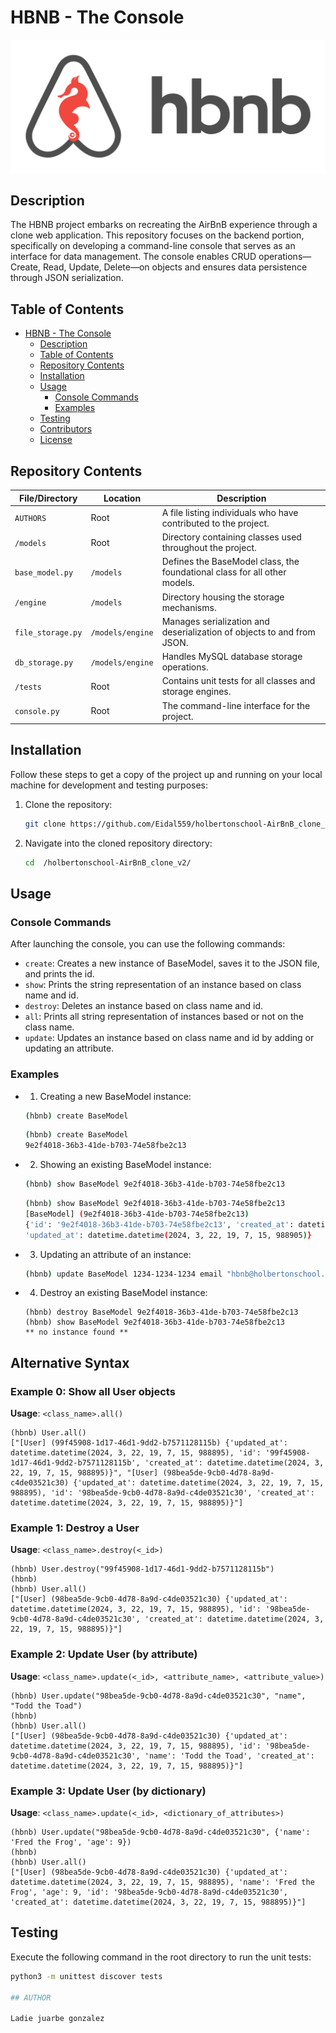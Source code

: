 # HBNB - The Console
![logo Image](image/hbnb_logo.jpg "An example image stored in the repository")


## Description

The HBNB project embarks on recreating the AirBnB experience through a clone web application. This repository focuses on the backend portion, specifically on developing a command-line console that serves as an interface for data management. The console enables CRUD operations—Create, Read, Update, Delete—on objects and ensures data persistence through JSON serialization.

## Table of Contents

- [HBNB - The Console](#hbnb---the-console)
  - [Description](#description)
  - [Table of Contents](#table-of-contents)
  - [Repository Contents](#repository-contents)
  - [Installation](#installation)
  - [Usage](#usage)
    - [Console Commands](#console-commands)
    - [Examples](#examples)
  - [Testing](#testing)
  - [Contributors](#contributors)
  - [License](#license)

## Repository Contents

| File/Directory        | Location           | Description                                                            |
|-----------------------|--------------------|------------------------------------------------------------------------|
| `AUTHORS`             | Root               | A file listing individuals who have contributed to the project.       |
| `/models`             | Root               | Directory containing classes used throughout the project.             |
| `base_model.py`       | `/models`          | Defines the BaseModel class, the foundational class for all other models. |
| `/engine`             | `/models`          | Directory housing the storage mechanisms.                             |
| `file_storage.py`     | `/models/engine`   | Manages serialization and deserialization of objects to and from JSON.|
| `db_storage.py`       | `/models/engine`   | Handles MySQL database storage operations.                            |
| `/tests`              | Root               | Contains unit tests for all classes and storage engines.              |
| `console.py`          | Root               | The command-line interface for the project.                           |

## Installation

Follow these steps to get a copy of the project up and running on your local machine for development and testing purposes:

1. Clone the repository:
    ```bash
    git clone https://github.com/Eidal559/holbertonschool-AirBnB_clone_v2.git
    ```

2. Navigate into the cloned repository directory:
    ```bash
    cd  /holbertonschool-AirBnB_clone_v2/
    ```

## Usage

### Console Commands

After launching the console, you can use the following commands:

- `create`: Creates a new instance of BaseModel, saves it to the JSON file, and prints the id.
- `show`: Prints the string representation of an instance based on class name and id.
- `destroy`: Deletes an instance based on class name and id.
- `all`: Prints all string representation of instances based or not on the class name.
- `update`: Updates an instance based on class name and id by adding or updating an attribute.

### Examples

- 1. Creating a new BaseModel instance:
    ```bash
    (hbnb) create BaseModel
    ```
    ```bash
    (hbnb) create BaseModel
    9e2f4018-36b3-41de-b703-74e58fbe2c13
    ```

- 2. Showing an existing BaseModel instance:
    ```bash
    (hbnb) show BaseModel 9e2f4018-36b3-41de-b703-74e58fbe2c13
    ```
    ```bash
    (hbnb) show BaseModel 9e2f4018-36b3-41de-b703-74e58fbe2c13
    [BaseModel] (9e2f4018-36b3-41de-b703-74e58fbe2c13) 
    {'id': '9e2f4018-36b3-41de-b703-74e58fbe2c13', 'created_at': datetime.datetime(2024, 3, 22, 19, 7, 15, 988895), 
    'updated_at': datetime.datetime(2024, 3, 22, 19, 7, 15, 988905)}
    ```
- 3. Updating an attribute of an instance:
    ```bash
    (hbnb) update BaseModel 1234-1234-1234 email "hbnb@holbertonschool.com"
    ```
- 4. Destroy an existing BaseModel instance: 
    ```shell
    (hbnb) destroy BaseModel 9e2f4018-36b3-41de-b703-74e58fbe2c13
    (hbnb) show BaseModel 9e2f4018-36b3-41de-b703-74e58fbe2c13
    ** no instance found **
    ```

## Alternative Syntax

### Example 0: Show all User objects

**Usage**: `<class_name>.all()`

```shell
(hbnb) User.all()
["[User] (99f45908-1d17-46d1-9dd2-b7571128115b) {'updated_at': datetime.datetime(2024, 3, 22, 19, 7, 15, 988895), 'id': '99f45908-1d17-46d1-9dd2-b7571128115b', 'created_at': datetime.datetime(2024, 3, 22, 19, 7, 15, 988895)}", "[User] (98bea5de-9cb0-4d78-8a9d-c4de03521c30) {'updated_at': datetime.datetime(2024, 3, 22, 19, 7, 15, 988895), 'id': '98bea5de-9cb0-4d78-8a9d-c4de03521c30', 'created_at': datetime.datetime(2024, 3, 22, 19, 7, 15, 988895)}"]
```

### Example 1: Destroy a User

**Usage**: `<class_name>.destroy(<_id>)`

```shell
(hbnb) User.destroy("99f45908-1d17-46d1-9dd2-b7571128115b")
(hbnb) 
(hbnb) User.all()
["[User] (98bea5de-9cb0-4d78-8a9d-c4de03521c30) {'updated_at': datetime.datetime(2024, 3, 22, 19, 7, 15, 988895), 'id': '98bea5de-9cb0-4d78-8a9d-c4de03521c30', 'created_at': datetime.datetime(2024, 3, 22, 19, 7, 15, 988895)}"]
```
### Example 2: Update User (by attribute)

**Usage**: `<class_name>.update(<_id>, <attribute_name>, <attribute_value>)`

```shell
(hbnb) User.update("98bea5de-9cb0-4d78-8a9d-c4de03521c30", "name", "Todd the Toad")
(hbnb) 
(hbnb) User.all()
["[User] (98bea5de-9cb0-4d78-8a9d-c4de03521c30) {'updated_at': datetime.datetime(2024, 3, 22, 19, 7, 15, 988895), 'id': '98bea5de-9cb0-4d78-8a9d-c4de03521c30', 'name': 'Todd the Toad', 'created_at': datetime.datetime(2024, 3, 22, 19, 7, 15, 988895)}"]
```
### Example 3: Update User (by dictionary)

**Usage**: `<class_name>.update(<_id>, <dictionary_of_attributes>)`

```shell
(hbnb) User.update("98bea5de-9cb0-4d78-8a9d-c4de03521c30", {'name': 'Fred the Frog', 'age': 9})
(hbnb) 
(hbnb) User.all()
["[User] (98bea5de-9cb0-4d78-8a9d-c4de03521c30) {'updated_at': datetime.datetime(2024, 3, 22, 19, 7, 15, 988895), 'name': 'Fred the Frog', 'age': 9, 'id': '98bea5de-9cb0-4d78-8a9d-c4de03521c30', 'created_at': datetime.datetime(2024, 3, 22, 19, 7, 15, 988895)}"]
```

## Testing

Execute the following command in the root directory to run the unit tests:

```bash
python3 -m unittest discover tests

## AUTHOR

Ladie juarbe gonzalez

